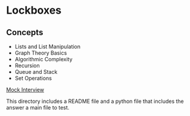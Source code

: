 # Lockboxes
## Concepts 
- Lists and List Manipulation
- Graph Theory Basics
- Algorithmic Complexity
- Recursion
- Queue and Stack
- Set Operations

<a href="https://www.youtube.com/watch?feature=shared&v=V8DGdPkBBxg">Mock Interview</a>

This directory includes a README file and a python file that includes the answer a main file to test.